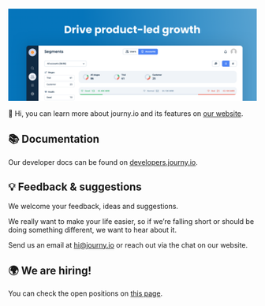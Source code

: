 [![journy.io](https://raw.githubusercontent.com/journy-io/brand/main/githubbanner.png)](https://journy.io/?utm_source=github)

👋 Hi, you can learn more about journy.io and its features on [our website](https://www.journy.io?utm_source=github).

## 📚 Documentation

Our developer docs can be found on [developers.journy.io](https://developers.journy.io/).

## 💡 Feedback & suggestions

We welcome your feedback, ideas and suggestions.

We really want to make your life easier, so if we’re falling short or should be doing something different, we want to hear about it.

Send us an email at hi@journy.io or reach out via the chat on our website.

## 🌍 We are hiring!

You can check the open positions on [this page](https://angel.co/company/journy-io/jobs).
